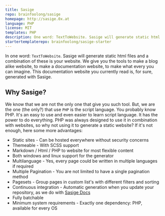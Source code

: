 ```yaml
---
title: Sasige
repo: brainfoolong/sasige
homepage: http://sasige.0x.at
language: PHP
license: MIT
templates: PHP
description: One word: TextToWebsite. Sasige will generate static html files and a combination of these is your website.
startertemplaterepo: brainfoolong/sasige-starter
---
```


In one word: `TextToWebsite`. Sasige will generate static html files and a combination of these is your website. We give you the tools to make a blog alike website, to make a documentation website, to make what every you can imagine. This documentation website you currently read is, for sure, generated with Sasige.

## Why Sasige?
We know that we are not the only one that give you such tool. But, we are the one (the only?) that use `PHP` is the script language. You probably know PHP. It's an easy to use and even easier to learn script language. It has the power to do everything. PHP was always designed to use it in combination with websites, so why not using it to generate a static website? If it's not enough, here some more advantages:

* Static sites - Can be hosted everywhere without security concerns
* Themeable - With SCSS support
* Markdown / Html / PHP to website for most flexible content
* Both windows and linux support for the generator
* Multilanguage - Yes, every page could be written in multiple languages if required
* Multiple Pagination - You are not limited to have a single pagination method
* Pagesets - Group pages in custom list's with different filters and sorting
* Continuous integration - Automatic generation when you update your repository, as we do with [Sasige Docs](https://travis-ci.org/brainfoolong/sasige-docs)
* Fully batchable
* Minimum system requirements - Exactly one dependency: PHP, available for every OS
